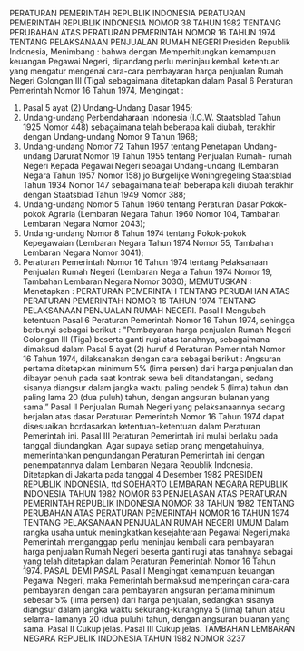  PERATURAN PEMERINTAH REPUBLIK INDONESIA PERATURAN PEMERINTAH REPUBLIK INDONESIA NOMOR 38 TAHUN 1982 TENTANG PERUBAHAN ATAS PERATURAN PEMERINTAH NOMOR 16 TAHUN 1974 TENTANG PELAKSANAAN PENJUALAN RUMAH NEGERI Presiden Republik Indonesia,
Menimbang :
 bahwa dengan Memperhitungkan kemampuan keuangan Pegawai Negeri, dipandang perlu meninjau kembali ketentuan yang mengatur mengenai cara-cara pembayaran harga penjualan Rumah Negeri Golongan III (Tiga) sebagaimana ditetapkan dalam Pasal 6 Peraturan Pemerintah Nomor 16 Tahun 1974,
Mengingat :

1. Pasal 5 ayat (2) Undang-Undang Dasar 1945;
2. Undang-undang Perbendaharaan Indonesia (I.C.W. Staatsblad Tahun 1925 Nomor 448) sebagaimana telah beberapa kali diubah, terakhir dengan Undang-undang Nomor 9 Tahun 1968;
3. Undang-undang Nomor 72 Tahun 1957 tentang Penetapan Undang- undang Darurat Nomor 19 Tahun 1955 tentang Penjualan Rumah- rumah Negeri Kepada Pegawai Negeri sebagai Undang-undang (Lembaran Negara Tahun 1957 Nomor 158) jo Burgelijke Woningregeling Staatsblad Tahun 1934 Nomor 147 sebagaimana telah beberapa kali diubah terakhir dengan Staatsblad Tahun 1949 Nomor 388;
4. Undang-undang Nomor 5 Tahun 1960 tentang Peraturan Dasar Pokok-pokok Agraria (Lembaran Negara Tahun 1960 Nomor 104, Tambahan Lembaran Negara Nomor 2043);
5. Undang-undang Nomor 8 Tahun 1974 tentang Pokok-pokok Kepegawaian (Lembaran Negara Tahun 1974 Nomor 55, Tambahan Lembaran Negara Nomor 3041);
6. Peraturan Pemerintah Nomor 16 Tahun 1974 tentang Pelaksanaan Penjualan Rumah Negeri (Lembaran Negara Tahun 1974 Nomor 19, Tambahan Lembaran Negara Nomor 3030);
MEMUTUSKAN :
 Menetapkan : PERATURAN PEMERINTAH TENTANG PERUBAHAN ATAS PERATURAN PEMERINTAH NOMOR 16 TAHUN 1974 TENTANG PELAKSANAAN PENJUALAN RUMAH NEGERI.
Pasal I
Mengubah ketentuan Pasal 6 Peraturan Pemerintah Nomor 16 Tahun 1974, sehingga berbunyi sebagai berikut : "Pembayaran harga penjualan Rumah Negeri Golongan III (Tiga) beserta ganti rugi atas tanahnya, sebagaimana dimaksud dalam Pasal 5 ayat (2) huruf d Peraturan Pemerintah Nomor 16 Tahun 1974, dilaksanakan dengan cara sebagai berikut : Angsuran pertama ditetapkan minimum 5% (lima persen) dari harga penjualan dan dibayar penuh pada saat kontrak sewa beli ditandatangani, sedang sisanya diangsur dalam jangka waktu paling pendek 5 (lima) tahun dan paling lama 20 (dua puluh) tahun, dengan angsuran bulanan yang sama.”
Pasal II
Penjualan Rumah Negeri yang pelaksanaannya sedang berjalan atas dasar Peraturan Pemerintah Nomor 16 Tahun 1974 dapat disesuaikan bcrdasarkan ketentuan-ketentuan dalam Peraturan Pemerintah ini. Pasal III Peraturan Pemerintah ini mulai berlaku pada tanggal diundangkan. Agar supaya setiap orang mengetahuinya, memerintahkan pengundangan Peraturan Pemerintah ini dengan penempatannya dalam Lembaran Negara Republik Indonesia. Ditetapkan di Jakarta pada tanggal 4 Desember 1982 PRESIDEN REPUBLIK INDONESIA, ttd SOEHARTO LEMBARAN NEGARA REPUBLIK INDONESIA TAHUN 1982 NOMOR 63 PENJELASAN ATAS PERATURAN PEMERINTAH REPUBLIK INDONESIA NOMOR 38 TAHUN 1982 TENTANG PERUBAHAN ATAS PERATURAN PEMERINTAH NOMOR 16 TAHUN 1974 TENTANG PELAKSANAAN PENJUALAN RUMAH NEGERI UMUM Dalam rangka usaha untuk meningkatkan kesejahteraan Pegawai Negeri,maka Pemerintah menganggap perlu meninjau kembali cara pembayaran harga penjualan Rumah Negeri beserta ganti rugi atas tanahnya sebagai yang telah ditetapkan dalam Peraturan Pemerintah Nomor 16 Tahun 1974. PASAL DEMI PASAL
Pasal I
Mengingat kemampuan keuangan Pegawai Negeri, maka Pemerintah bermaksud memperingan cara-cara pembayaran dengan cara pembayaran angsuran pertama minimum sebesar 5% (lima persen) dari harga penjualan, sedangkan sisanya diangsur dalam jangka waktu sekurang-kurangnya 5 (lima) tahun atau selama- lamanya 20 (dua puluh) tahun, dengan angsuran bulanan yang sama.
Pasal II
Cukup jelas. Pasal III Cukup jelas. TAMBAHAN LEMBARAN NEGARA REPUBLIK INDONESIA TAHUN 1982 NOMOR 3237
